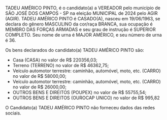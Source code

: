 TADEU AMÉRICO PINTO, é o candidato(a) a VEREADOR pelo município de SÃO JOSÉ DOS CAMPOS - SP na eleição MUNICIPAL de 2024 pelo AGIR (AGIR). TADEU AMÉRICO PINTO é CASADO(A), nasceu em 19/06/1963, se declara do gênero MASCULINO da cor/raça BRANCA, sua ocupação é MEMBRO DAS FORÇAS ARMADAS e seu grau de instrução é SUPERIOR COMPLETO. Seu nome de urna é MAJOR AMÉRICO, e seu número de urna é 36.

Os bens declarados do candidato(a) TADEU AMÉRICO PINTO são: 
- Casa (CASA) no valor de R$ 220356,03;
- Terreno (TERRENO) no valor de R$ 46362,75;
- Veículo automotor terrestre: caminhão, automóvel, moto, etc. (CARRO) no valor de R$ 58000,00;
- Veículo automotor terrestre: caminhão, automóvel, moto, etc. (CARRO) no valor de R$ 26000,00;
- OUTROS BENS E DIREITOS (POUPEX) no valor de R$ 55755,54;
- OUTROS BENS E DIREITOS (OUROCAP UNICO) no valor de R$ 995,82

O Candidato(a) TADEU AMÉRICO PINTO não forneceu dados das redes sociais.